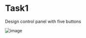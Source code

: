 # Task1
Design control panel with five buttons

![image](https://github.com/user-attachments/assets/ab26932c-b5dd-4e52-b7d3-2e232afe77b9)



